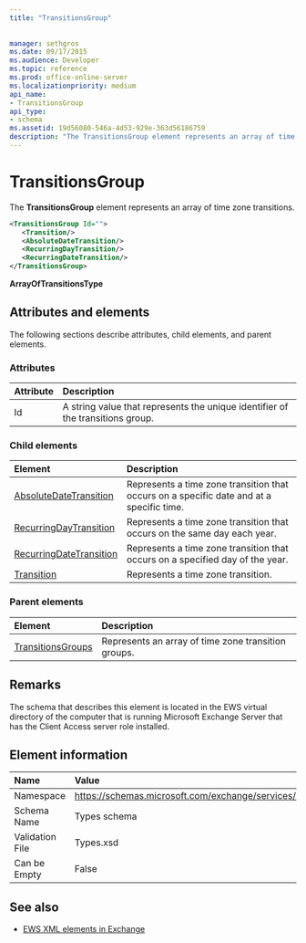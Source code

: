 ```yaml
---
title: "TransitionsGroup"
 
 
manager: sethgros
ms.date: 09/17/2015
ms.audience: Developer
ms.topic: reference
ms.prod: office-online-server
ms.localizationpriority: medium
api_name:
- TransitionsGroup
api_type:
- schema
ms.assetid: 19d56080-546a-4d53-929e-363d56186759
description: "The TransitionsGroup element represents an array of time zone transitions."
---
```


# TransitionsGroup

The **TransitionsGroup** element represents an array of time zone transitions. 
  
```xml
<TransitionsGroup Id="">
   <Transition/>
   <AbsoluteDateTransition/>
   <RecurringDayTransition/>
   <RecurringDateTransition/>
</TransitionsGroup>
```

 **ArrayOfTransitionsType**
## Attributes and elements

The following sections describe attributes, child elements, and parent elements.
  
### Attributes

|**Attribute**|**Description**|
|:-----|:-----|
|Id  <br/> |A string value that represents the unique identifier of the transitions group.  <br/> |
   
### Child elements

|**Element**|**Description**|
|:-----|:-----|
|[AbsoluteDateTransition](absolutedatetransition.md) <br/> |Represents a time zone transition that occurs on a specific date and at a specific time.  <br/> |
|[RecurringDayTransition](recurringdaytransition.md) <br/> |Represents a time zone transition that occurs on the same day each year.  <br/> |
|[RecurringDateTransition](recurringdatetransition.md) <br/> |Represents a time zone transition that occurs on a specified day of the year.  <br/> |
|[Transition](transition.md) <br/> |Represents a time zone transition.  <br/> |
   
### Parent elements

|**Element**|**Description**|
|:-----|:-----|
|[TransitionsGroups](transitionsgroups.md) <br/> |Represents an array of time zone transition groups.  <br/> |
   
## Remarks

The schema that describes this element is located in the EWS virtual directory of the computer that is running Microsoft Exchange Server that has the Client Access server role installed.
  
## Element information

|**Name**|**Value**|
|:-----|:-----|
|Namespace  <br/> |https://schemas.microsoft.com/exchange/services/2006/types  <br/> |
|Schema Name  <br/> |Types schema  <br/> |
|Validation File  <br/> |Types.xsd  <br/> |
|Can be Empty  <br/> |False  <br/> |
   
## See also



- [EWS XML elements in Exchange](ews-xml-elements-in-exchange.md)

